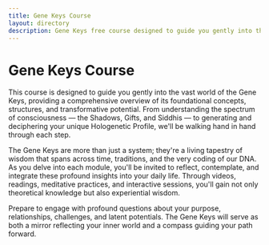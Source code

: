 ```yaml
---
title: Gene Keys Course
layout: directory
description: Gene Keys free course designed to guide you gently into the vast world of the Gene Keys, providing a comprehensive overview of its foundational concepts, structures, and transformative potential 
---
```

# Gene Keys Course
This course is designed to guide you gently into the vast world of the Gene Keys, providing a comprehensive overview of its foundational concepts, structures, and transformative potential. From understanding the spectrum of consciousness — the Shadows, Gifts, and Siddhis — to generating and deciphering your unique Hologenetic Profile, we'll be walking hand in hand through each step.

The Gene Keys are more than just a system; they're a living tapestry of wisdom that spans across time, traditions, and the very coding of our DNA. As you delve into each module, you'll be invited to reflect, contemplate, and integrate these profound insights into your daily life. Through videos, readings, meditative practices, and interactive sessions, you'll gain not only theoretical knowledge but also experiential wisdom.

Prepare to engage with profound questions about your purpose, relationships, challenges, and latent potentials. The Gene Keys will serve as both a mirror reflecting your inner world and a compass guiding your path forward.